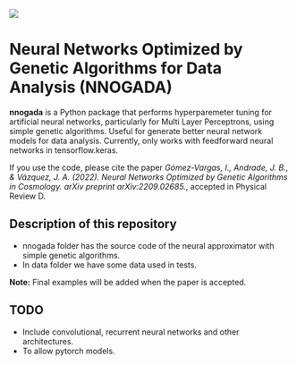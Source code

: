 [<img src="https://img.shields.io/badge/astro--ph.CO-%20%09arXiv%3A2209.02685-red.svg">](https://arxiv.org/abs/2209.02685)

# Neural Networks Optimized by Genetic Algorithms for Data Analysis (NNOGADA) 

**nnogada** is a Python package that performs hyperparemeter tuning for artificial neural networks, particularly for Multi Layer Perceptrons, using simple genetic algorithms. Useful for generate better neural network models for data analysis. Currently, only works with feedforward neural networks in tensorflow.keras.

If you use the code, please cite the paper *Gómez-Vargas, I., Andrade, J. B., & Vázquez, J. A. (2022). Neural Networks Optimized by Genetic Algorithms in Cosmology. arXiv preprint arXiv:2209.02685.*, accepted in Physical Review D.

## Description of this repository

- nnogada folder has the source code of the neural approximator with simple genetic algorithms.
- In data folder we have some data used in tests. 

**Note:** Final examples will be added when the paper is accepted.

## TODO 

- Include convolutional, recurrent neural networks and other architectures.
- To allow pytorch models.

